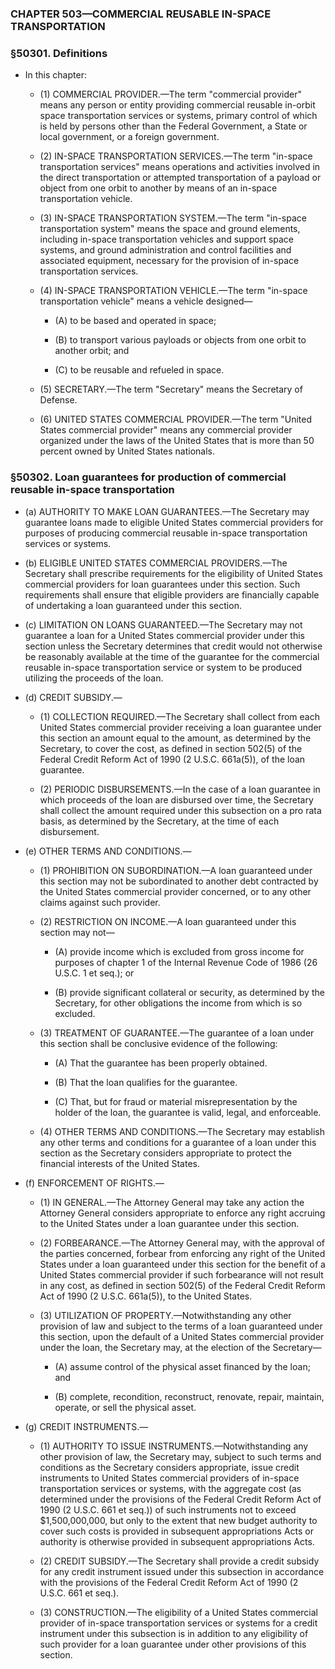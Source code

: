 ### **CHAPTER 503—COMMERCIAL REUSABLE IN-SPACE TRANSPORTATION**

### §50301. Definitions
* In this chapter:

  * (1) COMMERCIAL PROVIDER.—The term "commercial provider" means any person or entity providing commercial reusable in-orbit space transportation services or systems, primary control of which is held by persons other than the Federal Government, a State or local government, or a foreign government.

  * (2) IN-SPACE TRANSPORTATION SERVICES.—The term "in-space transportation services" means operations and activities involved in the direct transportation or attempted transportation of a payload or object from one orbit to another by means of an in-space transportation vehicle.

  * (3) IN-SPACE TRANSPORTATION SYSTEM.—The term "in-space transportation system" means the space and ground elements, including in-space transportation vehicles and support space systems, and ground administration and control facilities and associated equipment, necessary for the provision of in-space transportation services.

  * (4) IN-SPACE TRANSPORTATION VEHICLE.—The term "in-space transportation vehicle" means a vehicle designed—

    * (A) to be based and operated in space;

    * (B) to transport various payloads or objects from one orbit to another orbit; and

    * (C) to be reusable and refueled in space.


  * (5) SECRETARY.—The term "Secretary" means the Secretary of Defense.

  * (6) UNITED STATES COMMERCIAL PROVIDER.—The term "United States commercial provider" means any commercial provider organized under the laws of the United States that is more than 50 percent owned by United States nationals.

### §50302. Loan guarantees for production of commercial reusable in-space transportation
* (a) AUTHORITY TO MAKE LOAN GUARANTEES.—The Secretary may guarantee loans made to eligible United States commercial providers for purposes of producing commercial reusable in-space transportation services or systems.

* (b) ELIGIBLE UNITED STATES COMMERCIAL PROVIDERS.—The Secretary shall prescribe requirements for the eligibility of United States commercial providers for loan guarantees under this section. Such requirements shall ensure that eligible providers are financially capable of undertaking a loan guaranteed under this section.

* (c) LIMITATION ON LOANS GUARANTEED.—The Secretary may not guarantee a loan for a United States commercial provider under this section unless the Secretary determines that credit would not otherwise be reasonably available at the time of the guarantee for the commercial reusable in-space transportation service or system to be produced utilizing the proceeds of the loan.

* (d) CREDIT SUBSIDY.—

  * (1) COLLECTION REQUIRED.—The Secretary shall collect from each United States commercial provider receiving a loan guarantee under this section an amount equal to the amount, as determined by the Secretary, to cover the cost, as defined in section 502(5) of the Federal Credit Reform Act of 1990 (2 U.S.C. 661a(5)), of the loan guarantee.

  * (2) PERIODIC DISBURSEMENTS.—In the case of a loan guarantee in which proceeds of the loan are disbursed over time, the Secretary shall collect the amount required under this subsection on a pro rata basis, as determined by the Secretary, at the time of each disbursement.


* (e) OTHER TERMS AND CONDITIONS.—

  * (1) PROHIBITION ON SUBORDINATION.—A loan guaranteed under this section may not be subordinated to another debt contracted by the United States commercial provider concerned, or to any other claims against such provider.

  * (2) RESTRICTION ON INCOME.—A loan guaranteed under this section may not—

    * (A) provide income which is excluded from gross income for purposes of chapter 1 of the Internal Revenue Code of 1986 (26 U.S.C. 1 et seq.); or

    * (B) provide significant collateral or security, as determined by the Secretary, for other obligations the income from which is so excluded.


  * (3) TREATMENT OF GUARANTEE.—The guarantee of a loan under this section shall be conclusive evidence of the following:

    * (A) That the guarantee has been properly obtained.

    * (B) That the loan qualifies for the guarantee.

    * (C) That, but for fraud or material misrepresentation by the holder of the loan, the guarantee is valid, legal, and enforceable.


  * (4) OTHER TERMS AND CONDITIONS.—The Secretary may establish any other terms and conditions for a guarantee of a loan under this section as the Secretary considers appropriate to protect the financial interests of the United States.


* (f) ENFORCEMENT OF RIGHTS.—

  * (1) IN GENERAL.—The Attorney General may take any action the Attorney General considers appropriate to enforce any right accruing to the United States under a loan guarantee under this section.

  * (2) FORBEARANCE.—The Attorney General may, with the approval of the parties concerned, forbear from enforcing any right of the United States under a loan guaranteed under this section for the benefit of a United States commercial provider if such forbearance will not result in any cost, as defined in section 502(5) of the Federal Credit Reform Act of 1990 (2 U.S.C. 661a(5)), to the United States.

  * (3) UTILIZATION OF PROPERTY.—Notwithstanding any other provision of law and subject to the terms of a loan guaranteed under this section, upon the default of a United States commercial provider under the loan, the Secretary may, at the election of the Secretary—

    * (A) assume control of the physical asset financed by the loan; and

    * (B) complete, recondition, reconstruct, renovate, repair, maintain, operate, or sell the physical asset.


* (g) CREDIT INSTRUMENTS.—

  * (1) AUTHORITY TO ISSUE INSTRUMENTS.—Notwithstanding any other provision of law, the Secretary may, subject to such terms and conditions as the Secretary considers appropriate, issue credit instruments to United States commercial providers of in-space transportation services or systems, with the aggregate cost (as determined under the provisions of the Federal Credit Reform Act of 1990 (2 U.S.C. 661 et seq.)) of such instruments not to exceed $1,500,000,000, but only to the extent that new budget authority to cover such costs is provided in subsequent appropriations Acts or authority is otherwise provided in subsequent appropriations Acts.

  * (2) CREDIT SUBSIDY.—The Secretary shall provide a credit subsidy for any credit instrument issued under this subsection in accordance with the provisions of the Federal Credit Reform Act of 1990 (2 U.S.C. 661 et seq.).

  * (3) CONSTRUCTION.—The eligibility of a United States commercial provider of in-space transportation services or systems for a credit instrument under this subsection is in addition to any eligibility of such provider for a loan guarantee under other provisions of this section.